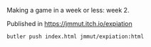 
Making a game in a week or less: week 2.

Published in https://jmmut.itch.io/expiation
```
butler push index.html jmmut/expiation:html
```

